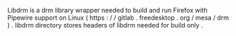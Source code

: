 Libdrm
is
a
drm
library
wrapper
needed
to
build
and
run
Firefox
with
Pipewire
support
on
Linux
(
https
:
/
/
gitlab
.
freedesktop
.
org
/
mesa
/
drm
)
.
libdrm
directory
stores
headers
of
libdrm
needed
for
build
only
.
